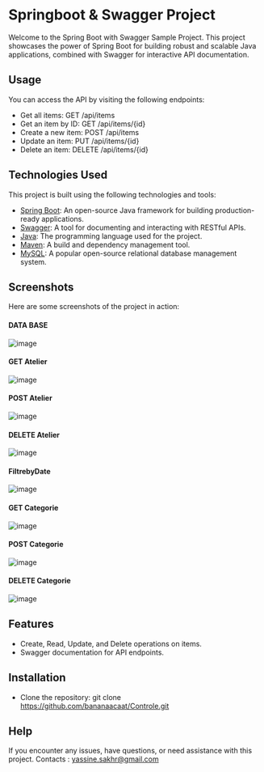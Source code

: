 # Springboot & Swagger Project
Welcome to the Spring Boot with Swagger Sample Project. This project showcases the power of Spring Boot for building robust and scalable Java applications, combined with Swagger for interactive API documentation.

## Usage
You can access the API by visiting the following endpoints:

- Get all items: GET /api/items
- Get an item by ID: GET /api/items/{id}
- Create a new item: POST /api/items
- Update an item: PUT /api/items/{id}
- Delete an item: DELETE /api/items/{id}

## Technologies Used

This project is built using the following technologies and tools:

- [Spring Boot](https://spring.io/projects/spring-boot): An open-source Java framework for building production-ready applications.
- [Swagger](https://swagger.io/): A tool for documenting and interacting with RESTful APIs.
- [Java](https://www.java.com/): The programming language used for the project.
- [Maven](https://maven.apache.org/): A build and dependency management tool.
- [MySQL](https://www.mysql.com/): A popular open-source relational database management system.


## Screenshots
Here are some screenshots of the project in action:

#### DATA BASE
![image](https://github.com/bananaacaat/Controle/assets/147453939/f37e574b-790a-4eb3-8003-b0f11d2eab67)

 
#### GET Atelier
![image](https://github.com/bananaacaat/Controle/assets/147453939/ce742962-6c4b-4c25-b06e-b041894b0de8)


#### POST Atelier
![image](https://github.com/bananaacaat/Controle/assets/147453939/69d9bede-ec57-4973-ba8b-6543c53d880d)


#### DELETE Atelier
![image](https://github.com/bananaacaat/Controle/assets/147453939/80c7d1cc-c373-433e-a1a5-2f8ee76160b5)

#### FiltrebyDate 
![image](https://github.com/bananaacaat/Controle/assets/147453939/7a912ac6-bc1d-4d57-8758-15ebd66b84c1)

#### GET Categorie
![image](https://github.com/bananaacaat/Controle/assets/147453939/bb28034c-573f-4750-b2c8-bbcd70662b23)

#### POST Categorie
![image](https://github.com/bananaacaat/Controle/assets/147453939/ec0e7433-a91d-4562-bf1d-59ca7f08fdb6)


#### DELETE Categorie
![image](https://github.com/bananaacaat/Controle/assets/147453939/569006ba-501e-4952-af20-9cb56c942f02)






## Features
- Create, Read, Update, and Delete operations on items.
- Swagger documentation for API endpoints.

## Installation

- Clone the repository:
  git clone https://github.com/bananaacaat/Controle.git

## Help
If you encounter any issues, have questions, or need assistance with this project. Contacts : yassine.sakhr@gmail.com
   

